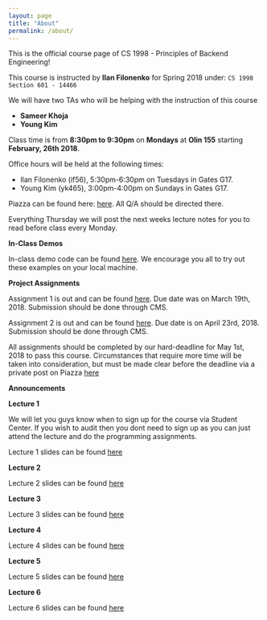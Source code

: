 ```yaml
---
layout: page
title: "About"
permalink: /about/
---
```


This is the official course page of CS 1998 - Principles of Backend Engineering!

This course is instructed by **Ilan Filonenko** for Spring 2018 under: `CS 1998 Section 601 - 14466`

We will have two TAs who will be helping with the instruction of this course
* **Sameer Khoja**
* **Young Kim**

Class time is from **8:30pm to 9:30pm** on **Mondays** at **Olin 155** starting **February, 26th 2018**.
	
Office hours will be held at the following times:

* Ilan Filonenko (if56), 5:30pm-6:30pm on Tuesdays in Gates G17.
* Young Kim (yk465), 3:00pm-4:00pm on Sundays in Gates G17.

Piazza can be found here: [here](https://piazza.com/class/jd0llnadc3r4dv). All Q/A should be directed there.

Everything Thursday we will post the next weeks lecture notes for you to read before class every Monday. 

**In-Class Demos**

In-class demo code can be found [here](https://github.com/Cornell-PoBE/demos).  We encourage you all to try out these examples on your local machine.

**Project Assignments**

Assignment 1 is out and can be found [here](https://github.com/Cornell-PoBE/A1). Due date was on March 19th, 2018. Submission should be done through CMS.

Assignment 2 is out and can be found [here](https://github.com/Cornell-PoBE/A2). Due date is on April 23rd, 2018. Submission should be done through CMS.

<!-- Assignment 3 is out and can be found [here](https://github.com/Cornell-PoBE/A3). Due date is on May 1st, 2018. Submission should be done through CMS. -->

All assignments should be completed by our hard-deadline for May 1st, 2018 to pass this course. Circumstances that require more time will be taken into consideration, but must be made clear before the deadline via a private post on Piazza [here](https://piazza.com/class/j802rzmnm2p4o4?cid=1)

**Announcements**

**Lecture 1**

We will let you guys know when to sign up for the course via Student Center. If you wish to audit then you dont need to sign up as you can just attend the lecture and do the programming assignments.

Lecture 1 slides can be found [here](https://docs.google.com/presentation/d/1_TFKs40GKauarF-pm-vXOwB5HKh9rcufG1TrnOcqenQ/edit?usp=sharing)

**Lecture 2**

Lecture 2 slides can be found [here](https://docs.google.com/presentation/d/1AKqaddYDXF8_bDtkvsfJlN9Ny_0JK4W_NvQkG-1cyZU/edit?usp=sharing)

**Lecture 3**

Lecture 3 slides can be found [here](https://docs.google.com/presentation/d/1L75_imiUMpPn2Q-BC_F-uqaxXhxX_vX4n_4AdwWnFTA/edit?usp=sharing)

**Lecture 4**

Lecture 4 slides can be found [here](https://docs.google.com/presentation/d/1eWcTW5AlMneg6mzv8PrGfNagf2vOpjD812sOmABOwcs/edit?usp=sharing)


**Lecture 5**

Lecture 5 slides can be found [here](https://drive.google.com/open?id=1DafxInuGfWF13jbpDjoEX7Q-xdmM3n4uW54E40Yos_Y)

**Lecture 6**

Lecture 6 slides can be found [here](https://docs.google.com/presentation/d/1bxquKtoADNG_H4IB2Mr1tA1Gs9rW0pPqPKyPH623z9s/edit?usp=sharing)

